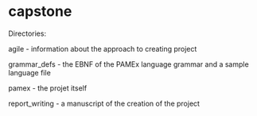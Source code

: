 # capstone
Directories:
 
 agile - information about the approach to creating project
 
 grammar_defs - the EBNF of the PAMEx language grammar and a sample language file
 
 pamex - the projet itself
 
 report_writing - a manuscript of the creation of the project
